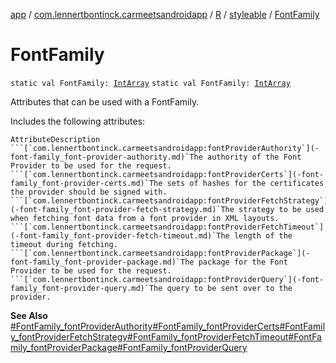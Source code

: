 [app](../../../index.md) / [com.lennertbontinck.carmeetsandroidapp](../../index.md) / [R](../index.md) / [styleable](index.md) / [FontFamily](./-font-family.md)

# FontFamily

`static val FontFamily: `[`IntArray`](https://kotlinlang.org/api/latest/jvm/stdlib/kotlin/-int-array/index.html)
`static val FontFamily: `[`IntArray`](https://kotlinlang.org/api/latest/jvm/stdlib/kotlin/-int-array/index.html)

Attributes that can be used with a FontFamily.

Includes the following attributes:

    AttributeDescription ```[`com.lennertbontinck.carmeetsandroidapp:fontProviderAuthority`](-font-family_font-provider-authority.md)`The authority of the Font Provider to be used for the request. ```[`com.lennertbontinck.carmeetsandroidapp:fontProviderCerts`](-font-family_font-provider-certs.md)`The sets of hashes for the certificates the provider should be signed with. ```[`com.lennertbontinck.carmeetsandroidapp:fontProviderFetchStrategy`](-font-family_font-provider-fetch-strategy.md)`The strategy to be used when fetching font data from a font provider in XML layouts. ```[`com.lennertbontinck.carmeetsandroidapp:fontProviderFetchTimeout`](-font-family_font-provider-fetch-timeout.md)`The length of the timeout during fetching. ```[`com.lennertbontinck.carmeetsandroidapp:fontProviderPackage`](-font-family_font-provider-package.md)`The package for the Font Provider to be used for the request. ```[`com.lennertbontinck.carmeetsandroidapp:fontProviderQuery`](-font-family_font-provider-query.md)`The query to be sent over to the provider.

**See Also**
[#FontFamily_fontProviderAuthority](-font-family_font-provider-authority.md)[#FontFamily_fontProviderCerts](-font-family_font-provider-certs.md)[#FontFamily_fontProviderFetchStrategy](-font-family_font-provider-fetch-strategy.md)[#FontFamily_fontProviderFetchTimeout](-font-family_font-provider-fetch-timeout.md)[#FontFamily_fontProviderPackage](-font-family_font-provider-package.md)[#FontFamily_fontProviderQuery](-font-family_font-provider-query.md)

